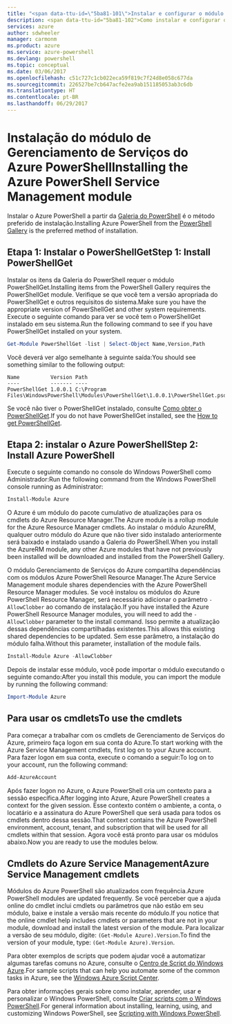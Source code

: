 ```yaml
---
title: "<span data-ttu-id=\"5ba81-101\">Instalar e configurar o módulo Gerenciamento de Serviços do Azure PowerShell | Microsoft Docs</span><span class=\"sxs-lookup\"><span data-stu-id=\"5ba81-101\">Install and configure the Azure PowerShell Service Management module | Microsoft Docs</span></span>"
description: <span data-ttu-id="5ba81-102">Como instalar e configurar o Azure PowerShell para o primeiro uso.</span><span class="sxs-lookup"><span data-stu-id="5ba81-102">How to install and configure Azure PowerShell for first time use.</span></span>
services: azure
author: sdwheeler
manager: carmonm
ms.product: azure
ms.service: azure-powershell
ms.devlang: powershell
ms.topic: conceptual
ms.date: 03/06/2017
ms.openlocfilehash: c51c727c1cb022eca59f819c7f24d8e058c677da
ms.sourcegitcommit: 226527be7cb647acfe2ea9ab151185053ab3c6db
ms.translationtype: HT
ms.contentlocale: pt-BR
ms.lasthandoff: 06/29/2017
---
```

# <span data-ttu-id="5ba81-103">Instalação do módulo de Gerenciamento de Serviços do Azure PowerShell</span><span class="sxs-lookup"><span data-stu-id="5ba81-103">Installing the Azure PowerShell Service Management module</span></span>
<a id="installing-the-azure-powershell-service-management-module" class="xliff"></a>

<span data-ttu-id="5ba81-104">Instalar o Azure PowerShell a partir da [Galeria do PowerShell](https://www.powershellgallery.com/) é o método preferido de instalação.</span><span class="sxs-lookup"><span data-stu-id="5ba81-104">Installing Azure PowerShell from the [PowerShell Gallery](https://www.powershellgallery.com/) is the preferred method of installation.</span></span>

## <span data-ttu-id="5ba81-105">Etapa 1: Instalar o PowerShellGet</span><span class="sxs-lookup"><span data-stu-id="5ba81-105">Step 1: Install PowerShellGet</span></span>
<a id="step-1-install-powershellget" class="xliff"></a>

<span data-ttu-id="5ba81-106">Instalar os itens da Galeria do PowerShell requer o módulo PowerShellGet.</span><span class="sxs-lookup"><span data-stu-id="5ba81-106">Installing items from the PowerShell Gallery requires the PowerShellGet module.</span></span> <span data-ttu-id="5ba81-107">Verifique se que você tem a versão apropriada do PowerShellGet e outros requisitos do sistema.</span><span class="sxs-lookup"><span data-stu-id="5ba81-107">Make sure you have the appropriate version of PowerShellGet and other system requirements.</span></span> <span data-ttu-id="5ba81-108">Execute o seguinte comando para ver se você tem o PowerShellGet instalado em seu sistema.</span><span class="sxs-lookup"><span data-stu-id="5ba81-108">Run the following command to see if you have PowerShellGet installed on your system.</span></span>

```powershell
Get-Module PowerShellGet -list | Select-Object Name,Version,Path
```

<span data-ttu-id="5ba81-109">Você deverá ver algo semelhante à seguinte saída:</span><span class="sxs-lookup"><span data-stu-id="5ba81-109">You should see something similar to the following output:</span></span>

```
Name          Version Path
----          ------- ----
PowerShellGet 1.0.0.1 C:\Program Files\WindowsPowerShell\Modules\PowerShellGet\1.0.0.1\PowerShellGet.psd1
```

<span data-ttu-id="5ba81-110">Se você não tiver o PowerShellGet instalado, consulte [Como obter o PowerShellGet](install-azurerm-ps.md#how-to-get-powershellget).</span><span class="sxs-lookup"><span data-stu-id="5ba81-110">If you do not have PowerShellGet installed, see the [How to get PowerShellGet](install-azurerm-ps.md#how-to-get-powershellget).</span></span>

## <span data-ttu-id="5ba81-111">Etapa 2: instalar o Azure PowerShell</span><span class="sxs-lookup"><span data-stu-id="5ba81-111">Step 2: Install Azure PowerShell</span></span>
<a id="step-2-install-azure-powershell" class="xliff"></a>

<span data-ttu-id="5ba81-112">Execute o seguinte comando no console do Windows PowerShell como Administrador:</span><span class="sxs-lookup"><span data-stu-id="5ba81-112">Run the following command from the Windows PowerShell console running as Administrator:</span></span>

```powershell
Install-Module Azure
```

<span data-ttu-id="5ba81-113">O Azure é um módulo do pacote cumulativo de atualizações para os cmdlets do Azure Resource Manager.</span><span class="sxs-lookup"><span data-stu-id="5ba81-113">The Azure module is a rollup module for the Azure Resource Manager cmdlets.</span></span> <span data-ttu-id="5ba81-114">Ao instalar o módulo AzureRM, qualquer outro módulo do Azure que não tiver sido instalado anteriormente será baixado e instalado usando a Galeria do PowerShell.</span><span class="sxs-lookup"><span data-stu-id="5ba81-114">When you install the AzureRM module, any other Azure modules that have not previously been installed will be downloaded and installed from the PowerShell Gallery.</span></span>

<span data-ttu-id="5ba81-115">O módulo Gerenciamento de Serviços do Azure compartilha dependências com os módulos Azure PowerShell Resource Manager.</span><span class="sxs-lookup"><span data-stu-id="5ba81-115">The Azure Service Management module shares dependencies with the Azure PowerShell Resource Manager modules.</span></span> <span data-ttu-id="5ba81-116">Se você instalou os módulos do Azure PowerShell Resource Manager, será necessário adicionar o parâmetro `-AllowClobber` ao comando de instalação.</span><span class="sxs-lookup"><span data-stu-id="5ba81-116">If you have installed the Azure PowerShell Resource Manager modules, you will need to add the `-AllowClobber` parameter to the install command.</span></span> <span data-ttu-id="5ba81-117">Isso permite a atualização dessas dependências compartilhadas existentes.</span><span class="sxs-lookup"><span data-stu-id="5ba81-117">This allows this existing shared dependencies to be updated.</span></span> <span data-ttu-id="5ba81-118">Sem esse parâmetro, a instalação do módulo falha.</span><span class="sxs-lookup"><span data-stu-id="5ba81-118">Without this parameter, installation of the module fails.</span></span>

```powershell
Install-Module Azure -AllowClobber
```

<span data-ttu-id="5ba81-119">Depois de instalar esse módulo, você pode importar o módulo executando o seguinte comando:</span><span class="sxs-lookup"><span data-stu-id="5ba81-119">After you install this module, you can import the module by running the following command:</span></span>

```powershell
Import-Module Azure
```

## <span data-ttu-id="5ba81-120">Para usar os cmdlets</span><span class="sxs-lookup"><span data-stu-id="5ba81-120">To use the cmdlets</span></span>
<a id="to-use-the-cmdlets" class="xliff"></a>

<span data-ttu-id="5ba81-121">Para começar a trabalhar com os cmdlets de Gerenciamento de Serviços do Azure, primeiro faça logon em sua conta do Azure.</span><span class="sxs-lookup"><span data-stu-id="5ba81-121">To start working with the Azure Service Management cmdlets, first log on to your Azure account.</span></span> <span data-ttu-id="5ba81-122">Para fazer logon em sua conta, execute o comando a seguir:</span><span class="sxs-lookup"><span data-stu-id="5ba81-122">To log on to your account, run the following command:</span></span>

```powershell
Add-AzureAccount
```

<span data-ttu-id="5ba81-123">Após fazer logon no Azure, o Azure PowerShell cria um contexto para a sessão específica.</span><span class="sxs-lookup"><span data-stu-id="5ba81-123">After logging into Azure, Azure PowerShell creates a context for the given session.</span></span> <span data-ttu-id="5ba81-124">Esse contexto contém o ambiente, a conta, o locatário e a assinatura do Azure PowerShell que será usada para todos os cmdlets dentro dessa sessão.</span><span class="sxs-lookup"><span data-stu-id="5ba81-124">That context contains the Azure PowerShell environment, account, tenant, and subscription that will be used for all cmdlets within that session.</span></span> <span data-ttu-id="5ba81-125">Agora você está pronto para usar os módulos abaixo.</span><span class="sxs-lookup"><span data-stu-id="5ba81-125">Now you are ready to use the modules below.</span></span>

## <span data-ttu-id="5ba81-126">Cmdlets do Azure Service Management</span><span class="sxs-lookup"><span data-stu-id="5ba81-126">Azure Service Management cmdlets</span></span>
<a id="azure-service-management-cmdlets" class="xliff"></a>

<span data-ttu-id="5ba81-127">Módulos do Azure PowerShell são atualizados com frequência.</span><span class="sxs-lookup"><span data-stu-id="5ba81-127">Azure PowerShell modules are updated frequently.</span></span> <span data-ttu-id="5ba81-128">Se você perceber que a ajuda online do cmdlet inclui cmdlets ou parâmetros que não estão em seu módulo, baixe e instale a versão mais recente do módulo.</span><span class="sxs-lookup"><span data-stu-id="5ba81-128">If you notice that the online cmdlet help includes cmdlets or parameters that are not in your module, download and install the latest version of the module.</span></span> <span data-ttu-id="5ba81-129">Para localizar a versão de seu módulo, digite: `(Get-Module Azure).Version`.</span><span class="sxs-lookup"><span data-stu-id="5ba81-129">To find the version of your module, type: `(Get-Module Azure).Version`.</span></span>

<span data-ttu-id="5ba81-130">Para obter exemplos de scripts que podem ajudar você a automatizar algumas tarefas comuns no Azure, consulte o [Centro de Script do Windows Azure](http://www.windowsazure.com/documentation/scripts/).</span><span class="sxs-lookup"><span data-stu-id="5ba81-130">For sample scripts that can help you automate some of the common tasks in Azure, see the [Windows Azure Script Center](http://www.windowsazure.com/documentation/scripts/).</span></span>

<span data-ttu-id="5ba81-131">Para obter informações gerais sobre como instalar, aprender, usar e personalizar o Windows PowerShell, consulte [Criar scripts com o Windows PowerShell](http://go.microsoft.com/fwlink/p/?linkid=320210).</span><span class="sxs-lookup"><span data-stu-id="5ba81-131">For general information about installing, learning, using, and customizing Windows PowerShell, see [Scripting with Windows PowerShell](http://go.microsoft.com/fwlink/p/?linkid=320210).</span></span>
